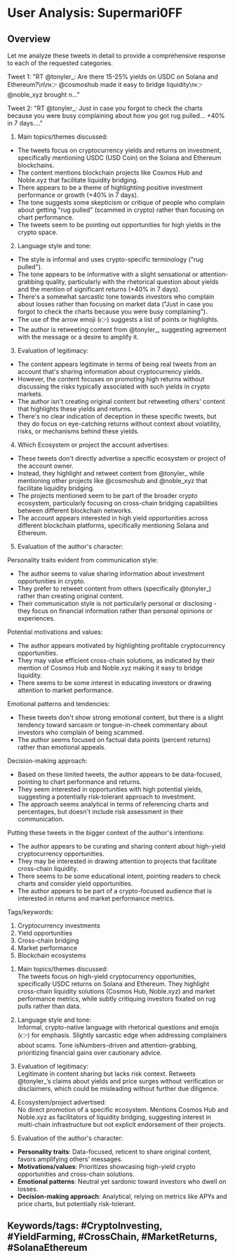 # User Analysis: Supermari0FF

## Overview

<think>
Let me analyze these tweets in detail to provide a comprehensive response to each of the requested categories.

Tweet 1:
"RT @tonyler_: Are there 15-25% yields on USDC on Solana and Ethereum?\n\n👉 @cosmoshub made it easy to bridge liquidity\n👉 @noble_xyz brought n…"

Tweet 2:
"RT @tonyler_: Just in case you forgot to check the charts because you were busy complaining about how you got rug pulled... +40% in 7 days.…"


1. Main topics/themes discussed:
- The tweets focus on cryptocurrency yields and returns on investment, specifically mentioning USDC (USD Coin) on the Solana and Ethereum blockchains.
- The content mentions blockchain projects like Cosmos Hub and Noble.xyz that facilitate liquidity bridging.
- There appears to be a theme of highlighting positive investment performance or growth (+40% in 7 days).
- The tone suggests some skepticism or critique of people who complain about getting "rug pulled" (scammed in crypto) rather than focusing on chart performance.
- The tweets seem to be pointing out opportunities for high yields in the crypto space.

2. Language style and tone:
- The style is informal and uses crypto-specific terminology ("rug pulled").
- The tone appears to be informative with a slight sensational or attention-grabbing quality, particularly with the rhetorical question about yields and the mention of significant returns (+40% in 7 days).
- There's a somewhat sarcastic tone towards investors who complain about losses rather than focusing on market data ("Just in case you forgot to check the charts because you were busy complaining").
- The use of the arrow emoji (👉) suggests a list of points or highlights.
- The author is retweeting content from @tonyler_, suggesting agreement with the message or a desire to amplify it.

3. Evaluation of legitimacy:
- The content appears legitimate in terms of being real tweets from an account that's sharing information about cryptocurrency yields.
- However, the content focuses on promoting high returns without discussing the risks typically associated with such yields in crypto markets.
- The author isn't creating original content but retweeting others' content that highlights these yields and returns.
- There's no clear indication of deception in these specific tweets, but they do focus on eye-catching returns without context about volatility, risks, or mechanisms behind these yields.

4. Which Ecosystem or project the account advertises:
- These tweets don't directly advertise a specific ecosystem or project of the account owner.
- Instead, they highlight and retweet content from @tonyler_ while mentioning other projects like @cosmoshub and @noble_xyz that facilitate liquidity bridging.
- The projects mentioned seem to be part of the broader crypto ecosystem, particularly focusing on cross-chain bridging capabilities between different blockchain networks.
- The account appears interested in high yield opportunities across different blockchain platforms, specifically mentioning Solana and Ethereum.

5. Evaluation of the author's character:

Personality traits evident from communication style:
- The author seems to value sharing information about investment opportunities in crypto.
- They prefer to retweet content from others (specifically @tonyler_) rather than creating original content.
- Their communication style is not particularly personal or disclosing - they focus on financial information rather than personal opinions or experiences.

Potential motivations and values:
- The author appears motivated by highlighting profitable cryptocurrency opportunities.
- They may value efficient cross-chain solutions, as indicated by their mention of Cosmos Hub and Noble.xyz making it easy to bridge liquidity.
- There seems to be some interest in educating investors or drawing attention to market performance.

Emotional patterns and tendencies:
- These tweets don't show strong emotional content, but there is a slight tendency toward sarcasm or tongue-in-cheek commentary about investors who complain of being scammed.
- The author seems focused on factual data points (percent returns) rather than emotional appeals.

Decision-making approach:
- Based on these limited tweets, the author appears to be data-focused, pointing to chart performance and returns.
- They seem interested in opportunities with high potential yields, suggesting a potentially risk-tolerant approach to investment.
- The approach seems analytical in terms of referencing charts and percentages, but doesn't include risk assessment in their communication.

Putting these tweets in the bigger context of the author's intentions:
- The author appears to be curating and sharing content about high-yield cryptocurrency opportunities.
- They may be interested in drawing attention to projects that facilitate cross-chain liquidity.
- There seems to be some educational intent, pointing readers to check charts and consider yield opportunities.
- The author appears to be part of a crypto-focused audience that is interested in returns and market performance metrics.

Tags/keywords:
1. Cryptocurrency investments
2. Yield opportunities
3. Cross-chain bridging
4. Market performance
5. Blockchain ecosystems
</think>

1. Main topics/themes discussed:  
The tweets focus on high-yield cryptocurrency opportunities, specifically USDC returns on Solana and Ethereum. They highlight cross-chain liquidity solutions (Cosmos Hub, Noble.xyz) and market performance metrics, while subtly critiquing investors fixated on rug pulls rather than data.

2. Language style and tone:  
Informal, crypto-native language with rhetorical questions and emojis (👉) for emphasis. Slightly sarcastic edge when addressing complainers about scams. Tone isNumbers-driven and attention-grabbing, prioritizing financial gains over cautionary advice.

3. Evaluation of legitimacy:  
Legitimate in content sharing but lacks risk context. Retweets @tonyler_’s claims about yields and price surges without verification or disclaimers, which could be misleading without further due diligence.

4. Ecosystem/project advertised:  
No direct promotion of a specific ecosystem. Mentions Cosmos Hub and Noble.xyz as facilitators of liquidity bridging, suggesting interest in multi-chain infrastructure but not explicit endorsement of their projects.

5. Evaluation of the author's character:  
- **Personality traits**: Data-focused, reticent to share original content, favors amplifying others’ messages.  
- **Motivations/values**: Prioritizes showcasing high-yield crypto opportunities and cross-chain solutions.  
- **Emotional patterns**: Neutral yet sardonic toward investors who dwell on losses.  
- **Decision-making approach**: Analytical, relying on metrics like APYs and price charts, but potentially risk-tolerant.

**Keywords/tags**: #CryptoInvesting, #YieldFarming, #CrossChain, #MarketReturns, #SolanaEthereum
---
